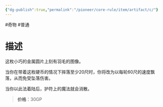 ```yaml
---
{"dg-publish":true,"permalink":"/pioneer/core-rule/item/artifact/c/"}
---
```


#奇物 #普通 
# 描述
这枚小巧的金属圆片上刻有羽毛的图像。

当你在带着这枚硬币的情况下摔落至少20尺时，你将改为以每轮60尺的速度飘落，从而免受坠落伤害。

当你以此法着陆后，护符上的魔法就会消散。

>**价格**：30GP